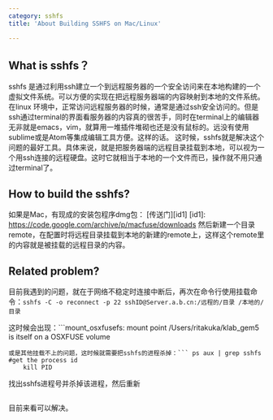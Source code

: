 ```yaml
---
category: sshfs
title: 'About Building SSHFS on Mac/Linux'

---
```


## What is sshfs？

sshfs 是通过利用ssh建立一个到远程服务器的一个安全访问来在本地构建的一个虚拟文件系统。可以方便的实现在把远程服务器端的内容映射到本地的文件系统。
在linux 环境中，正常访问远程服务器的时候，通常是通过ssh安全访问的。但是ssh通过terminal的界面看服务器的内容真的很苦手，同时在terminal上的编辑器无非就是emacs，vim，就算用一堆插件堆砌也还是没有鼠标的。远没有使用sublime或是Atom等集成编辑工具方便。这样的话。 这时候，sshfs就是解决这个问题的最好工具。具体来说，就是把服务器端的远程目录挂载到本地，可以视为一个用ssh连接的远程硬盘。这时它就相当于本地的一个文件而已，操作就不用只通过terminal了。

## How to build the sshfs?

如果是Mac，有现成的安装包程序dmg包：
[传送门][id1]
[id1]: https://code.google.com/archive/p/macfuse/downloads
然后新建一个目录remote，在配置时将远程目录挂载到本地的新建的remote上，这样这个remote里的内容就是被挂载的远程目录的内容。

## Related problem?

目前我遇到的问题，就在于网络不稳定时连接中断后，再次在命令行使用挂载命令：```sshfs -C -o reconnect -p 22 sshID@Server.a.b.cn:/远程的/目录 /本地的/目录```

这时候会出现：```mount_osxfusefs: mount point /Users/ritakuka/klab_gem5 is itself on a OSXFUSE volume
```
或是其他挂载不上的问题，这时候就需要把sshfs的进程杀掉：``` ps aux | grep sshfs #get the process id
    kill PID
```
找出sshfs进程号并杀掉该进程，然后重新

```sshfs -C -o reconnect -p 22 sshID@Server.a.b.cn:/远程的/目录 /本地的/目录
```
目前来看可以解决。
